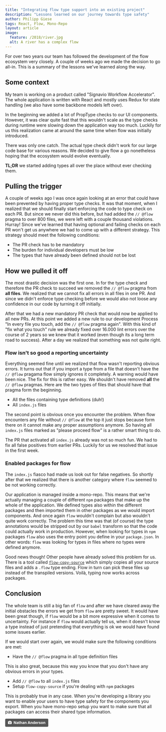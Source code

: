 ```yaml
---
title: "Integrating flow type support into an existing project"
description: "Lessons learned on our journey towards type safety"
author: Philipp Giese
tags: React, Flow, Mono-Repo
layout: article
image:
  feature: /2018/river.jpg
  alt: A river has a complex flow
---
```


For over two years our team has followed the development of the flow ecosystem very closely.
A couple of weeks ago we made the decision to go all-in.
This is a summary of the lessons we've learned along the way.

## Some context

My team is working on a product called "Signavio Workflow Accelerator".
The whole application is written with React and mostly uses Redux for state handling (we also have some backbone models left over).

In the beginning we added a lot of PropType checks to our UI components.
However, it was clear quite fast that this wouldn't scale as the type checks during runtime were slowing down the application way too much.
Luckily for us this realization came at around the same time when flow was initially introduced.

There was only one catch.
The actual type check didn't work for our large code base for various reasons.
We decided to give flow a go nonetheless hoping that the ecosystem would evolve eventually.

**TL;DR** we started adding types all over the place without ever checking them.

## Pulling the trigger

A couple of weeks ago I was once again looking at an error that could have been prevented by having proper type checks.
It was that moment, when I realized that we should finally start enforcing the code to type check on each PR.
But since we never did this before, but had added the `// @flow` pragma to over 800 files, we were left with a couple thousand violations.
Hurray!
Since we've learned that having optional and failing checks on each PR won't get us anywhere we had to come up with a different strategy.
This strategy should meet the following conditions:

- The PR check has to be mandatory
- The burden for individual developers must be low
- The types that have already been defined should not be lost

## How we pulled it off

The most drastic decision was the first one.
In for the type check and therefore the PR check to succeed we removed the `// @flow` pragma from **all files**.
We realized that we cannot fix all errors in all files in one PR.
And since we didn't enforce type checking before we would also not loose any confidence in our code by turning it off initially.

After that we had a new mandatory PR check that would now be applied to all new PRs.
At this point we added a new rule to our development Process "In every file you touch, add the `// @flow` pragma again".
With this kind of "fix what you touch" rule we already fixed over 16.000 lint errors over the course of 2 years so we knew that it worked (even though its a long term road to success).
After a day we realized that something was not quite right.

### Flow isn't so good a reporting uncertainty

Everything seemed fine until we realized that flow wasn't reporting obvious errors.
It turns out that if you import a type from a file that doesn't have the `// @flow` pragama flow simply ignores it completely.
A warning would have been nice.
The fix for this is rather easy.
We shouldn't have removed **all** the `// @flow` pragmas.
Here are the two types of files that should have that pragma form the beginning.

- All the files containing type definitions (duh!)
- All `index.js` files

The second point is obvious once you encounter the problem.
When flow encounters any file without `// @flow` at the top it just stops because form there on it cannot make any proper assumptions anymore.
So having all `index.js` files marked as "please proceed flow" is a rather smart thing to do.

The PR that activated all `index.js` already was not so much fun.
We had to fix all false positives from earlier PRs.
Luckily for us we resolved that issue in the first week.

### Enabled packages for flow

The `index.js` fiasco had made us look out for false negatives.
So shortly after that we realized that there is another category where `flow` seemed to be not working correctly.

Our application is managed inside a mono-repo.
This means that we're actually managing a couple of different `npm` packages that make up the whole of the application.
We defined types also within the different packages and then imported them in other packages as we would import components.
And once again `flow` wouldn't complain but also wouldn't quite work correctly.
The problem this time was that (of course) the type annotations would be stripped out by our `babel` transform so that the code could actually work in production.
However, when looking for types in `npm` packages `flow` also uses the entry point you define in your `package.json`.
In other words: `flow` was looking for types in files where no types were defined anymore.

Good news though!
Other people have already solved this problem for us.
There is a tool called [`flow-copy-source`](https://github.com/AgentME/flow-copy-source) which simply copies all your source files and adds a `.flow` type ending.
Flow in turn can pick these files up instead of the transpiled versions.
Voilà, typing now works across packages.

## Conclusion

The whole team is still a big fan of `flow` and after we have cleared away the initial obstacles the errors we get from `flow` are pretty sweet.
It would have been great though, if `flow` would be a bit more expressive when it comes to uncertainty.
For instance if `flow` would actually tell us, when it doesn't know a type instead of just pretending that everything is ok we would have found some issues earlier.

If we would start over again, we would make sure the following conditions are met:

- Have the `// @flow` pragma in all type definition files

This is also great, because this way you know that you don't have any obvious errors in your types.

- Add `// @flow` to all `index.js` files
- Setup `flow-copy-source` if you're dealing with `npm` packages

This is probably true in any case.
When you're developing a library you want to enable your users to have type safety for the components you export.
When you have mono-repo setup you want to make sure that all packages can access their shared type information.

<a style="background-color:#555;color:white;text-decoration:none;padding:4px 6px;font-family:-apple-system, sans-serif;font-size:12px;font-weight:bold;line-height:1.2;display:inline-block;border-radius:3px" href="https://unsplash.com/@nathananderson?utm_medium=referral&amp;utm_campaign=photographer-credit&amp;utm_content=creditBadge" rel="noopener noreferrer" title="Nathan Anderson’s photos"><span style="display:inline-block;padding:2px 3px"><svg xmlns="http://www.w3.org/2000/svg" style="height:12px;width:auto;position:relative;vertical-align:middle;top:-1px;fill:white" viewBox="0 0 32 32"><title>unsplash-logo</title><path d="M20.8 18.1c0 2.7-2.2 4.8-4.8 4.8s-4.8-2.1-4.8-4.8c0-2.7 2.2-4.8 4.8-4.8 2.7.1 4.8 2.2 4.8 4.8zm11.2-7.4v14.9c0 2.3-1.9 4.3-4.3 4.3h-23.4c-2.4 0-4.3-1.9-4.3-4.3v-15c0-2.3 1.9-4.3 4.3-4.3h3.7l.8-2.3c.4-1.1 1.7-2 2.9-2h8.6c1.2 0 2.5.9 2.9 2l.8 2.4h3.7c2.4 0 4.3 1.9 4.3 4.3zm-8.6 7.5c0-4.1-3.3-7.5-7.5-7.5-4.1 0-7.5 3.4-7.5 7.5s3.3 7.5 7.5 7.5c4.2-.1 7.5-3.4 7.5-7.5z"></path></svg></span><span style="display:inline-block;padding:2px 3px">Nathan Anderson</span></a>
